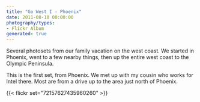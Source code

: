 ```yaml
---
title: "Go West I - Phoenix"
date: 2011-08-10 00:00:00
photography/types:
- Flickr Album
generated: true
---
```

Several photosets from our family vacation on the west coast. We started in Phoenix, went to a few nearby things, then up the entire west coast to the Olympic Peninsula. 

This is the first set, from Phoenix. We met up with my cousin who works for Intel there. Most are from a drive up to the area just north of Phoenix.

{{< flickr set="72157627435960260" >}}
